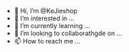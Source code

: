 - 👋 Hi, I’m @KeJieshop
- 👀 I’m interested in ...
- 🌱 I’m currently learning ...
- 💞️ I’m looking to collaborathgde on ...
- 📫 How to reach me ...

<!---
KeJieshop/KeJieshop is a ✨ special ✨ repository because its `README.md` (this file) appears on your GitHub profile.
You can click the Preview link to take a look at your changes.
--->
